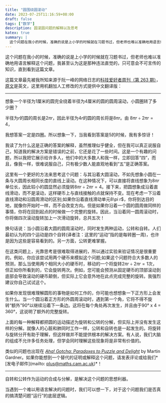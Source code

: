 ```yaml
---
title: "圆围绕圆滚动"
date: 2023-07-25T11:16:59+08:00
draft: false
tags: ["数学"]
description: 圆滚圆问题的解释以及思考
katex: true
summary: |
  这个问题在我小的时候，准确的说是上小学的时候就在习题书过，但老师也难以准确地用语言解释这个问题，我甚至认为这是那种违法直觉的，只可意会不可言传的知识，直到看到这篇文章。
---
```


这个问题在我小的时候，准确的说是上小学的时候就在习题书过，但老师也难以准确地用语言解释这个问题，我甚至认为这是那种违法直觉的，只可意会不可言传的知识，直到看到这篇文章。

这篇文章最先被我所知来源于阮一峰的网络日志的[科技爱好者周刊（第 263 期）](www.ruanyifeng.com/blog/2023/07/weekly-issue-263.html)，[原文](https://plus.maths.org/content/circles-rolling-circles)是英文，这里用机翻加人工修改的方式提供中文翻译版：

***
想象一个半径为1厘米的圆完全绕着半径为4厘米的圆的圆周滚动，小圆圈转了多少圈？

半径为$r$的圆的周长是$2\pi r$，因此半径为$4r$的圆的周长将是$8\pi r$。由
$8\pi r \div 2\pi r = 4$，

我想答案一定是四圈。所以想象一下，当我看到答案是5的时候，我有多惊讶！

我读了为什么这是正确的答案的解释，虽然推理似乎健全，但在我可以真正说服自己，知道我的解决方案是错误的之前，它还是花了一些时间。这是一个有趣的问题，所以我把它展示给许多人，他们中的大多数人和我一样，立即回答“四”，而且，像我一样，很难说服自己，只有极少数人能直观地看到“五”是正确答案。

这里有一个更好的方法来思考这个问题：与其沿着大圆滚动，不如先想象小圆在一条与大圆周长相同长度的直线上滚动。在这种情况下，可以直接将直线想象为$8\pi r$单位长，因此较小的圆显然必须旋转$8\pi r \div 2\pi r = 4$。接下来，把圆想象成沿着直线滑动，而不是滚动，这样硬币上与直线接触的点就保持不变。现在考虑一下沿着直线滑动和沿圆周滑动的区别;如果你沿着直线滑动单元8\pi r$，你将到达目的地，就像你开始时一样，而不会改变方向。但是如果你沿着一个圆的圆周做同样的事情，你将在回到起点的时候做一个完整的旋转。因此，当沿着同一圆周滚动时，你将做四次滚动旋转加上一次滑动旋转，总共五次！

换句话说：当小圆沿着大圆的圆周滚动时，同时发生两种运动，公转和自转。人们最初认为的四个运动是四个自转(译者注：这里的“运动”指的是每转圈一周)，也许是因为这些是容易看到的。另一方面，公转更难掌握。

在这类问题上，光靠思考是很难取得进展的，所以通过实验来验证情况是很重要的。例如，你应该尝试用两个硬币来模拟这个问题;如果这个问题符合大多数人的预测，那么当使用两个相同大小的硬币时，移动的一个将旋转$2\pi r \div 2\pi r = 1$次，但正如你所看到的，它会旋转两次。例如，您可能会预测从固定硬币的顶部滚动到底部会导致滚动的硬币颠倒，但实际上它会意外地在此点完成完整的旋转。我强烈建议你自己试试这个。

如果你发现很难理解圆形的事物是如何工作的，你可能也想想象一下正方形上会发生什么。当一个圆沿着正方形的外圆周滚动时，遇到第一个角，它将不得不旋转“额外”90°以继续沿着下一条边。这将在每个角处再次发生，并且由于90° x 4 = 360°，这说明了额外的完整旋转。

上面的每一种解释都把圆的运动描述为旋转和公转的分解，但实际上并没有发生这样的分解。就像人的心脏和肺同时工作一样，公转和自转也是一起发生的。将旋转与旋转分开有助于理解，但这样做并不能提供根本的解决方案。有人说，我们大脑的组成不允许多任务处理，但学会同时理解这些现象将是非常有价值的。

类似的问题也出现在 *[Aha! Gotcha: Paradoxes to Puzzle and Delight](http://www.amazon.co.uk/Aha-Gotcha-Paradoxes-Puzzle-Delight/dp/0716713616)* by Martin Gardner。如果你能想到一个替代的证明或解释这个问题，请发表评论或给我们*[发电子邮件](mailto: plus@maths.cam.ac.uk)*！

***

自转和公转作为运动的合成与分解，是解决这个问题的思想利器。

当遇到一个难以用语言解决的问题时，我们可以想一下，对于这个问题我们是否真的搞清楚问题“运行”的底层逻辑。